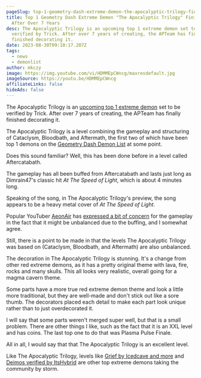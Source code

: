 ```yaml
---
pageSlug: top-1-geometry-dash-extreme-demon-the-apocalyptic-trilogy-finished-after-over-7-years
title: Top 1 Geometry Dash Extreme Demon "The Apocalyptic Trilogy" Finished
  After Over 7 Years
desc: The Apocalyptic Trilogy is an upcoming top 1 extreme demon set to be
  verified by Trick. After over 7 years of creating, the APTeam has finally
  finished decorating it.
date: 2023-08-30T09:10:17.207Z
tags:
  - news
  - demonlist
author: mkczy
image: https://img.youtube.com/vi/HDMMEpCWncg/maxresdefault.jpg
imageSource: https://youtu.be/HDMMEpCWncg
affiliateLinks: false
hideAds: false
---
```

The Apocalyptic Trilogy is an [upcoming top 1 extreme demon](/posts/geometry-dash-top-1-extreme-demon-tidal-wave-critiqued-as-controversial-but-original/) set to be verified by Trick. After over 7 years of creating, the APTeam has finally finished decorating it.

The Apocalyptic Trilogy is a level combining the gameplay and structuring of Cataclysm, Bloodbath, and Aftermath, the first two of which have been top 1 demons on the [Geometry Dash Demon List](/posts/geometry-dash-demon-list-where-to-find-the-hardest-demons/) at some point.

Does this sound familiar? Well, this has been done before in a level called Aftercatabath.

The gameplay has all been buffed from Aftercatabath and lasts just long as Dimrain47's classic hit *At The Speed of Light*, which is about 4 minutes long.

Speaking of the song, in The Apocalyptic Trilogy's preview, the song appears to be a heavy metal cover of *At The Speed of Light*.

Popular YouTuber [AeonAir](https://youtu.be/q20g_Wb3zEM?si=16jiMX_-XAX_P2BM) has [expressed a bit of concern](/posts/geometry-dash-top-1-extreme-demon-tidal-wave-critiqued-as-controversial-but-original/) for the gameplay in the fact that it might be unbalanced due to the buffing, and I somewhat agree.

Still, there is a point to be made in that the levels The Apocalyptic Trilogy was based on (Cataclysm, Bloodbath, and Aftermath) are also unbalanced.

The decoration in The Apocalyptic Trilogy is stunning. It's a change from other red extreme demons, as it has a pretty original theme with lava, fire, rocks and many skulls. This all looks very realistic, overall going for a magma cavern theme.

Some parts have a more true red extreme demon theme and look a little more traditional, but they are well-made and don't stick out like a sore thumb. The decorators placed each detail to make each part look unique rather than to just overdecorated it.

I will say that some parts weren't merged super well, but that is a small problem. There are other things I like, such as the fact that it is an XXL level and has coins. The last top one to do that was Plasma Pulse Finale.

All in all, I would say that that The Apocalyptic Trilogy is an excellent level.

Like The Apocalyptic Trilogy, levels like [Grief by Icedcave and more](/posts/geometry-dash-slaughterhouse-sequel-grief-verified-and-set-to-be-verified-by-doggie/) and [Deimos verified by ItsHybrid](/posts/geometry-dash-top-10-extreme-demon-deimos-verified-by-doggie/) are other top extreme demons taking the community by storm.